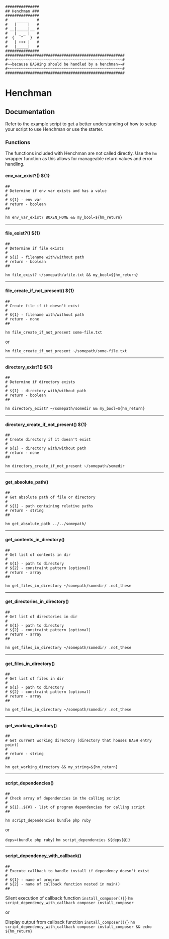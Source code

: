 ```
###############
## Henchman ###
###############
#    _____    #
#   |     |   #
# __|_____|__ #
#   | _ _ |   #
#  {   ^   }  #
#   | +++ |   #
#   |_____|   #
###############
#####################################################
#~~~~~~~~~~~~~~~~~~~~~~~~~~~~~~~~~~~~~~~~~~~~~~~~~~~#
#~~because BASHing should be handled by a henchman~~#
#~~~~~~~~~~~~~~~~~~~~~~~~~~~~~~~~~~~~~~~~~~~~~~~~~~~#
#####################################################
```

# Henchman

## Documentation

Refer to the example script to get a better understanding of how to setup your script to use Henchman or use the starter.

### Functions

The functions included with Henchman are not called directly. Use the `hm` wrapper function as this allows for manageable return values and error handling.

#### env_var_exist?() ${1}
```
##
# Determine if env var exists and has a value
#
# ${1} - env var
# return - boolean
##
```
`hm env_var_exist? BOXEN_HOME && my_bool=${hm_return}`

***

#### file_exist?() ${1}
```
##
# Determine if file exists
#
# ${1} - filename with/without path
# return - boolean
##
```
`hm file_exist? ~/somepath/afile.txt && my_bool=${hm_return}`

***

#### file_create_if_not_present() ${1}
```
##
# Create file if it doesn't exist
#
# ${1} - filename with/without path
# return - none
##
```
`hm file_create_if_not_present some-file.txt`

or

`hm file_create_if_not_present ~/somepath/some-file.txt`

***

#### directory_exist?() ${1}
```
##
# Determine if directory exists
#
# ${1} - directory with/without path
# return - boolean
##
```
`hm directory_exist? ~/somepath/somedir && my_bool=${hm_return}`

***

####  directory_create_if_not_present() ${1}
```
##
# Create directory if it doesn't exist
#
# ${1} - directory with/without path
# return - none
##
```
`hm directory_create_if_not_present ~/somepath/somedir`

***

#### get_absolute_path()
```
##
# Get absolute path of file or directory
#
# ${1} - path containing relative paths
# return - string
##
```
`hm get_absolute_path ../../somepath/`

***

#### get_contents_in_directory()
```
##
# Get list of contents in dir
#
# ${1} - path to directory
# ${2} - constraint pattern (optional)
# return - array
##
```
`hm get_files_in_directory ~/somepath/somedir/ .not_these`

***

#### get_directories_in_directory()
```
##
# Get list of directories in dir
#
# ${1} - path to directory
# ${2} - constraint pattern (optional)
# return - array
##
```
`hm get_files_in_directory ~/somepath/somedir/ .not_these`

***

#### get_files_in_directory()
```
##
# Get list of files in dir 
#
# ${1} - path to directory
# ${2} - constraint pattern (optional)
# return - array
##
```
`hm get_files_in_directory ~/somepath/somedir/ .not_these`

***

#### get_working_directory()
```
##
# Get current working directory (directory that houses BASH entry point)
#
# return - string
##
```
`hm get_working_directory && my_string=${hm_return}`

***

#### script_dependencies()
```
##
# Check array of dependencies in the calling script
#
# ${1}..${#} - list of program dependencies for calling script
##
```
`hm script_dependencies bundle php ruby`

or

`deps=(bundle php ruby)`
`hm script_dependencies ${deps[@]}`

***

#### script_dependency_with_callback()
```
##
# Execute callback to handle install if dependency doesn't exist
#
# ${1} - name of program
# ${2} - name of callback function nested in main()
##
```
Silent execution of callback function `install_composer(){}`
`hm script_dependency_with_callback composer install_composer`

or

Display output from callback function `install_composer(){}`
`hm script_dependency_with_callback composer install_composer && echo ${hm_return}`

